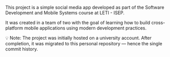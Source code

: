 This project is a simple social media app developed as part of the Software Development and Mobile Systems course at LETI - ISEP.

It was created in a team of two with the goal of learning how to build cross-platform mobile applications using modern development practices.

💡 Note: The project was initially hosted on a university account. After completion, it was migrated to this personal repository — hence the single commit history.
